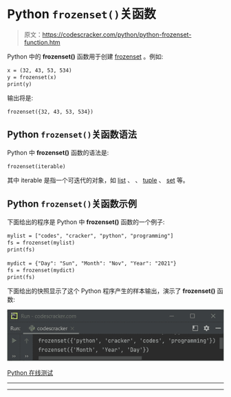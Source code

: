 # Python `frozenset()`关函数

> 原文：<https://codescracker.com/python/python-frozenset-function.htm>

Python 中的 **frozenset()** 函数用于创建 [frozenset](/python/python-frozenset.htm) 。例如:

```
x = (32, 43, 53, 534)
y = frozenset(x)
print(y)
```

输出将是:

```
frozenset({32, 43, 53, 534})
```

## Python `frozenset()`关函数语法

Python 中 **frozenset()** 函数的语法是:

```
frozenset(iterable)
```

其中 iterable 是指一个可迭代的对象，如 [list](/python/python-lists.htm) 、 、 [tuple](/python/python-tuples.htm) 、 [set](/python/python-set.htm) 等。

## Python `frozenset()`关函数示例

下面给出的程序是 Python 中 **frozenset()** 函数的一个例子:

```
mylist = ["codes", "cracker", "python", "programming"]
fs = frozenset(mylist)
print(fs)

mydict = {"Day": "Sun", "Month": "Nov", "Year": "2021"}
fs = frozenset(mydict)
print(fs)
```

下面给出的快照显示了这个 Python 程序产生的样本输出，演示了 **frozenset()** 函数:

![python frozenset function](img/54fdcee8a486ed013971efff810971a4.png)

[Python 在线测试](/exam/showtest.php?subid=10)

* * *

* * *